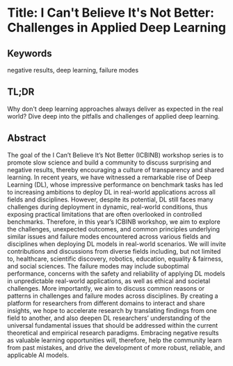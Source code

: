 # Title: I Can't Believe It's Not Better: Challenges in Applied Deep Learning

## Keywords
negative results, deep learning, failure modes

## TL;DR
Why don't deep learning approaches always deliver as expected in the real world? Dive deep into the pitfalls and challenges of applied deep learning.

## Abstract
The goal of the I Can’t Believe It’s Not Better (ICBINB) workshop series is to promote slow science and build a community to discuss surprising and negative results, thereby encouraging a culture of transparency and shared learning. In recent years, we have witnessed a remarkable rise of Deep Learning (DL), whose impressive performance on benchmark tasks has led to increasing ambitions to deploy DL in real-world applications across all fields and disciplines. However, despite its potential, DL still faces many challenges during deployment in dynamic, real-world conditions, thus exposing practical limitations that are often overlooked in controlled benchmarks. Therefore, in this year’s ICBINB workshop, we aim to explore the challenges, unexpected outcomes, and common principles underlying similar issues and failure modes encountered across various fields and disciplines when deploying DL models in real-world scenarios. We will invite contributions and discussions from diverse fields including, but not limited to, healthcare, scientific discovery, robotics, education, equality & fairness, and social sciences. The failure modes may include suboptimal performance, concerns with the safety and reliability of applying DL models in unpredictable real-world applications, as well as ethical and societal challenges. More importantly, we aim to discuss common reasons or patterns in challenges and failure modes across disciplines. By creating a platform for researchers from different domains to interact and share insights, we hope to accelerate research by translating findings from one field to another, and also deepen DL researchers’ understanding of the universal fundamental issues that should be addressed within the current theoretical and empirical research paradigms. Embracing negative results as valuable learning opportunities will, therefore, help the community learn from past mistakes, and drive the development of more robust, reliable, and applicable AI models.